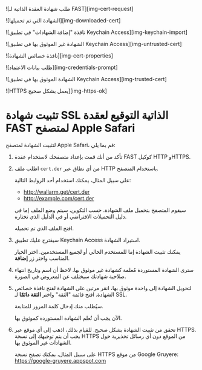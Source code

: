 ![طلب شهادة العقدة الذاتية لـ FAST][img-cert-request]

![الشهادة التي تم تحميلها][img-downloaded-cert]

![نافذة "إضافة الشهادات" في تطبيق Keychain Access][img-keychain-import]

![الشهادة غير الموثوق بها في تطبيق Keychain Access][img-untrusted-cert]

![نافذة خصائص الشهادة][img-cert-properties]

![طلب بيانات الاعتماد][img-credentials-prompt]

![الشهادة الموثوق بها في تطبيق Keychain Access][img-trusted-cert]

![HTTPS يعمل بشكل صحيح][img-https-ok]

# تثبيت شهادة SSL الذاتية التوقيع لعقدة FAST لمتصفح Apple Safari

لتثبيت الشهادة لمتصفح Apple Safari، قم بما يلي:

1. تأكد من أنك قمت بإعداد متصفحك لاستخدام عقدة FAST كوكيل HTTP وHTTPS.

2. اطلب ملف `cert.der` من أي نطاق عبر HTTP باستخدام المتصفح.

    على سبيل المثال، يمكنك استخدام أحد الروابط التالية:

    * <http://wallarm.get/cert.der>
    * <http://example.com/cert.der>

    سيقوم المتصفح بتحميل ملف الشهادة. حسب التكوين، سيتم وضع الملف إما في دليل التحميلات الافتراضي أو في الدليل الذي تختاره.
    
    افتح الملف الذي تم تحميله.

3. سيقترح عليك تطبيق Keychain Access استيراد الشهادة.

    يمكنك تثبيت الشهادة إما للمستخدم الحالي أو لجميع المستخدمين. اختر الخيار المناسب واختر زر **إضافة**.

4. سترى الشهادة المستوردة مُعلمة كشهادة غير موثوق بها. لاحظ أن اسم وتاريخ انتهاء صلاحية شهادتك سيختلف عن المعروض في الصورة.

5. لتحويل الشهادة إلى واحدة موثوق بها، انقر مرتين على الشهادة لفتح نافذة خصائص الشهادة. افتح قائمة "الثقة" واختر **الثقة دائمًا** لـ SSL.

    سيُطلب منك إدخال كلمة المرور للمتابعة.

    الآن يجب أن تُعلم الشهادة المستوردة كموثوق بها.

6. تحقق من تثبيت الشهادة بشكل صحيح. للقيام بذلك، اذهب إلى أي موقع عبر HTTPS. يجب أن يتم توجيهك إلى نسخة HTTPS من الموقع دون أي رسائل تحذيرية حول الشهادات غير الموثوق بها.

    على سبيل المثال، يمكنك تصفح نسخة HTTPS من موقع Google Gruyere:
    <https://google-gruyere.appspot.com>